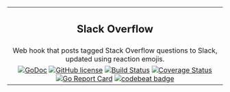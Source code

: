 | |
| :---: |
| <h2> Slack Overflow </h2> |
| Web hook that posts tagged Stack Overflow questions to Slack, updated using reaction emojis. |
| [![GoDoc][godoc-img]][godoc-url] [![GitHub license][license-img]][license-url] [![Build Status][travis-ci-img]][travis-ci-url] [![Coverage Status][coverage-img]][coverage-url] [![Go Report Card][go-report-card-img]][go-report-card-link] [![codebeat badge][codebeat-img]][codebeat-link] |

<!-- ASSETS and LINKS -->

<!-- travis-ci -->
[travis-ci-img]: https://travis-ci.org/mkungla/slackoverflow.svg?branch=master
[travis-ci-url]: https://travis-ci.org/mkungla/slackoverflow

<!-- License -->
[license-img]: https://img.shields.io/badge/license-MIT-blue.svg?style=flat-square
[license-url]: https://raw.githubusercontent.com/mkungla/slackoverflow/master/LICENSE

<!-- godoc -->
[godoc-img]: https://godoc.org/github.com/mkungla/slackoverflow/cmd/slackoverflow?status.png
[godoc-url]: https://godoc.org/github.com/mkungla/slackoverflow/cmd/slackoverflow

<!-- coverage -->
[coverage-img]: https://coveralls.io/repos/github/mkungla/slackoverflow/badge.svg?branch=master
[coverage-url]: https://coveralls.io/github/mkungla/slackoverflow?branch=master

<!-- Go Report Card -->
[go-report-card-img]: https://goreportcard.com/badge/github.com/mkungla/slackoverflow
[go-report-card-link]: https://goreportcard.com/report/github.com/mkungla/slackoverflow

<!-- codebeat -->
[codebeat-img]: https://codebeat.co/badges/105de5a0-a796-4956-9f72-992538dd660f
[codebeat-link]: https://codebeat.co/projects/github-com-mkungla-slackoverflow-master
